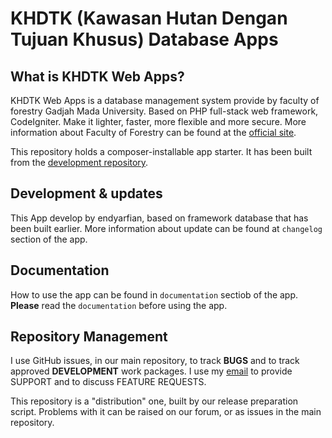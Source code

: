 # KHDTK (Kawasan Hutan Dengan Tujuan Khusus) Database Apps

## What is KHDTK Web Apps?

KHDTK Web Apps is a database management system provide by faculty of forestry Gadjah Mada University.
Based on PHP full-stack web framework, CodeIgniter.
Make it lighter, faster, more flexible and more secure.
More information about Faculty of Forestry can be found at the [official site](http://fkt.ugm.ac.id).

This repository holds a composer-installable app starter.
It has been built from the
[development repository](https://github.com/endyarfian/KHDTK-APP).

## Development & updates

This App develop by endyarfian, based on framework database that has been built earlier.
More information about update can be found at `changelog` section of the app.

## Documentation

How to use the app can be found in `documentation` sectiob of the app.
**Please** read the `documentation` before using the app.

## Repository Management

I use GitHub issues, in our main repository, to track **BUGS** and to track approved **DEVELOPMENT** work packages.
I use my [email](mailto:endyarfian94@gmail.com) to provide SUPPORT and to discuss
FEATURE REQUESTS.

This repository is a "distribution" one, built by our release preparation script.
Problems with it can be raised on our forum, or as issues in the main repository.
